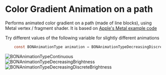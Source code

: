 # Color Gradient Animation on a path

Performs animated color gradient on a path (made of line blocks), using Metal vertex / fragment shader. It is based on [Apple's Metal example code](https://developer.apple.com/documentation/metal/using_a_render_pipeline_to_render_primitives?language=objc)


Try different values of the following variable for slightly different animations
``` objective-c
    const BONAnimationType animation = BONAnimationTypeDecreasingDiscreteBrightness;
```
![BONAnimationTypeContinuous](Documentation/BONAnimationTypeContinuous.gif)
![BONAnimationTypeDecreasingBrightness](Documentation/BONAnimationTypeDecreasingBrightness.gif)
![BONAnimationTypeDecreasingDiscreteBrightness](Documentation/BONAnimationTypeDecreasingDiscreteBrightness.gif)


